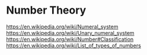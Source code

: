 # Number Theory


https://en.wikipedia.org/wiki/Numeral_system
https://en.wikipedia.org/wiki/Unary_numeral_system
https://en.wikipedia.org/wiki/Number#Classification
https://en.wikipedia.org/wiki/List_of_types_of_numbers
